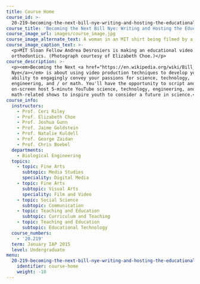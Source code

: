 ```yaml
---
title: Course Home
course_id: >-
  20-219-becoming-the-next-bill-nye-writing-and-hosting-the-educational-show-january-iap-2015
course_title: 'Becoming the Next Bill Nye: Writing and Hosting the Educational Show'
course_image_url: images/course_image.jpg
course_image_alternate_text: A woman in an MIT shirt being filmed by a crew.
course_image_caption_text: >-
  <p>MIT Sloan Fellow Andrea Desrosiers is making an educational video about
  orthodontics. (Photograph courtesy of Elizabeth Choe.)</p>
course_description: >-
  <p><em>Becoming the Next <a href="https://en.wikipedia.org/wiki/Bill_Nye">Bill
  Nye</a></em> is about using video production techniques to develop your
  ability to engagingly convey your passions for science, technology,
  engineering, and / or math. You'll have the opportunity to script and
  on-screen host 5-minute YouTube science, technology, engineering, and / or
  math-related shows to inspire youth to consider a future in science.</p>
course_info:
  instructors:
    - Prof. Ceri Riley
    - Prof. Elizabeth Choe
    - Prof. Joshua Gunn
    - Prof. Jaime Goldstein
    - Prof. Natalie Kuldell
    - Prof. George Zaidan
    - Prof. Chris Boebel
  departments:
    - Biological Engineering
  topics:
    - topic: Fine Arts
      subtopic: Media Studies
      speciality: Digital Media
    - topic: Fine Arts
      subtopic: Visual Arts
      speciality: Film and Video
    - topic: Social Science
      subtopic: Communication
    - topic: Teaching and Education
      subtopic: Curriculum and Teaching
    - topic: Teaching and Education
      subtopic: Educational Technology
  course_numbers:
    - '20.219'
  term: January IAP 2015
  level: Undergraduate
menu:
  20-219-becoming-the-next-bill-nye-writing-and-hosting-the-educational-show-january-iap-2015:
    identifier: course-home
    weight: -10
---
```

